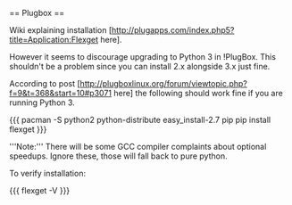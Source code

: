 == Plugbox ==

Wiki explaining installation [http://plugapps.com/index.php5?title=Application:Flexget here].

However it seems to discourage upgrading to Python 3 in !PlugBox. This shouldn't be a problem since you can install 2.x alongside 3.x just fine.

According to post [http://plugboxlinux.org/forum/viewtopic.php?f=9&t=368&start=10#p3071 here] the following should work fine if you are running Python 3.

{{{
pacman -S python2 python-distribute
easy_install-2.7 pip
pip install flexget
}}}

'''Note:''' There will be some GCC compiler complaints about optional speedups. Ignore these, those will fall back to pure python.

To verify installation:

{{{
flexget -V
}}}
